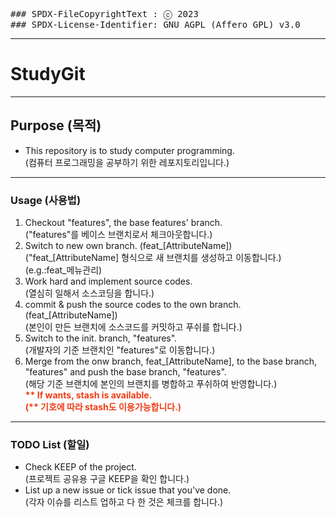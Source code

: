 <pre>### SPDX-FileCopyrightText : ⓒ 2023
### SPDX-License-Identifier: GNU AGPL (Affero GPL) v3.0</pre>
-----
# StudyGit
-----
## Purpose (목적)
- This repository is to study computer programming.
<br>(컴퓨터 프로그래밍을 공부하기 위한 레포지토리입니다.)
-----
### Usage (사용법)
1. Checkout "features", the base features' branch.
<br>("features"를 베이스 브랜치로서 체크아웃합니다.)
2. Switch to new own branch. (feat\_[AttributeName])
<br>("feat\_[AttributeName] 형식으로 새 브랜치를 생성하고 이동합니다.)
<br>(e.g.:feat_메뉴관리)
3. Work hard and implement source codes.
<br>(열심히 일해서 소스코딩을 합니다.)
4. commit & push the source codes to the own branch. (feat\_[AttributeName])
<br>(본인이 만든 브랜치에 소스코드를 커밋하고 푸쉬를 합니다.)
5. Switch to the init. branch, "features".
<br>(개발자의 기준 브랜치인 "features"로 이동합니다.)
6. Merge from the onw branch, feat\_[AttributeName], to the base branch, "features" and push the base branch, "features".
<br>(해당 기준 브랜치에 본인의 브랜치를 병합하고 푸쉬하여 반영합니다.)
<br><B style="color:#f03c15">** If wants, stash is available.
<br>(** 기호에 따라 stash도 이용가능합니다.)</b>
-----
### TODO List (할일)
- Check KEEP of the project.
<br>(프로젝트 공유용 구글 KEEP을 확인 합니다.)
- List up a new issue or tick issue that you've done.
<br>(각자 이슈를 리스트 업하고 다 한 것은 체크를 합니다.)

